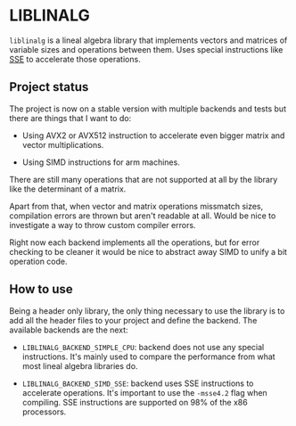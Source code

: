 # LIBLINALG
`liblinalg` is a lineal algebra library that implements vectors and matrices of variable sizes and operations between them. Uses special instructions like [SSE](https://www.intel.com/content/www/us/en/docs/intrinsics-guide/index.html#techs=MMX,SSE,SSE2,SSE3,SSSE3,SSE4_1) to accelerate those operations.

## Project status
The project is now on a stable version with multiple backends and tests but there are things that I want to do:

* Using AVX2 or AVX512 instruction to accelerate even bigger matrix and vector multiplications.

* Using SIMD instructions for arm machines.

There are still many operations that are not supported at all by the library like the determinant of a matrix. 

Apart from that, when vector and matrix operations missmatch sizes, compilation errors are thrown but aren't readable at all. Would be nice to investigate a way to throw custom compiler errors.

Right now each backend implements all the operations, but for error checking to be cleaner it would be nice to abstract away SIMD to unify a bit operation code.

## How to use
Being a header only library, the only thing necessary to use the library is to add all the header files to your project and define the backend. The available backends are the next: 

* `LIBLINALG_BACKEND_SIMPLE_CPU`: backend does not use any special instructions. It's mainly used to compare the performance from what most lineal algebra libraries do.

* `LIBLINALG_BACKEND_SIMD_SSE`: backend uses SSE instructions to accelerate operations. It's important to use the `-msse4.2` flag when compiling. SSE instructions are supported on 98% of the x86 processors.
